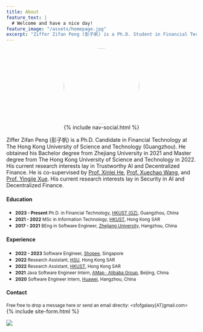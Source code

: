 ```yaml
---
title: About
feature_text: |
  # Welcome and have a nice day!
feature_image: "/assets/homepage.jpg"
excerpt: "Ziffer Zifan Peng (彭子帆) is a Ph.D. Student in Financial Technology at HKUST(GZ). His supervisor is Dr. Xue. He obtained his Bachelor degree from Zhejiang University in 2021 and Master degree from The Hong Kong University of Science and Technology in 2022. Currently, my research interests lie in Decentralized Finance, Decentralized Options, DeFi Attack."
---
```


<img src="/assets/avatar.jpg" style="width:200px;height:200px;border-radius:50%;display: block; margin-left: auto;margin-right: auto; " alt="">

<div style="text-align: center;">
{% include nav-social.html %}
</div>

<!-- Ziffer Zifan Peng (彭子帆, [pronounce my name](https://translate.google.com/?sl=zh-CN&tl=en&text=%E5%BD%AD%E5%AD%90%E5%B8%86&op=translate&hl=zh-CN)) is a Ph.D. Candidate in Financial Technology at The Hong Kong University of Science and Technology (Guangzhou). He obtained his Bachelor degree from Zhejiang University in 2021 and Master degree from The Hong Kong University of Science and Technology in 2022. My supervisor is [Dr. Yingjie Xue](https://yingjiexue-brown.github.io/). His current research interests lay in Decentralized Finance and Trustworthy AI. -->

<!-- Ziffer Zifan Peng (彭子帆) is a Ph.D. Candidate in Financial Technology at The Hong Kong University of Science and Technology (Guangzhou). He obtained his Bachelor degree from Zhejiang University in 2021 and Master degree from The Hong Kong University of Science and Technology in 2022. He is co-supervised by [Prof. Xinlei He](https://xinleihe.github.io/) and [Prof. Yingjie Xue](https://yingjiexue-brown.github.io/). His current research interests lay in Trustworthy AI and Decentralized Finance. -->
Ziffer Zifan Peng (彭子帆) is a Ph.D. Candidate in Financial Technology at The Hong Kong University of Science and Technology (Guangzhou). He obtained his Bachelor degree from Zhejiang University in 2021 and Master degree from The Hong Kong University of Science and Technology in 2022. His current research interests lay in Trustworthy AI and Decentralized Finance. He is co-supervised by [Prof. Xinlei He](https://xinleihe.github.io/), [Prof. Xuechao Wang](https://xuechao2.github.io/), and [Prof. Yingjie Xue](https://yingjiexue-brown.github.io/). His current research interests lay in Security in AI and Decentralized Finance.

#### Education

- <small>**2023 - Present** Ph.D. in Financial Technology, [HKUST (GZ)](https://hkust-gz.edu.cn/), Guangzhou, China</small>
- <small>**2021 - 2022** MSc in Information Technology, [HKUST](https://hkust.edu.hk/), Hong Kong SAR</small>
- <small>**2017 - 2021** BEng in Software Engineer, [Zhejiang University](https://www.zju.edu.cn/english/), Hangzhou, China</small>

#### Experience

- <small>**2022 - 2023** Software Engineer, [Shopee](https://shopee.com/index.html), Singapore</small>
- <small>**2022** Research Assistant, [HSU](https://scm.hsu.edu.hk/hk/aboutus/faculty/56), Hong Kong SAR</small>
- <small>**2022** Research Assistant, [HKUST](https://sosc.hkust.edu.hk/people/wenjuan-zheng), Hong Kong SAR</small>
- <small>**2021** Java Software Engineer Intern, [AMap · Alibaba Group](https://www.alibabagroup.com/en-US), Beijing, China</small>
- <small>**2020** Software Engineer Intern, [Huawei](https://www.huawei.com/en/), Hangzhou, China</small>

#### Contact
<small>Free free to drop a message here or send an email directly: <sfofgalaxy[AT]gmail.com></small>
{% include site-form.html %}


<a href="https://clustrmaps.com/site/1bvqh" title="Visit tracker"><img src="//www.clustrmaps.com/map_v2.png?d=2ben3YzveUZsxGlDN7qE3EglP2r1PUu78IZ4eUw6rFU&cl=ffffff"></a>